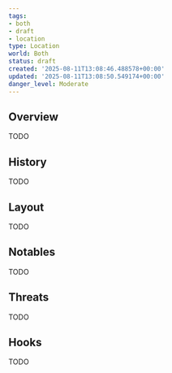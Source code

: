 ```yaml
---
tags:
- both
- draft
- location
type: Location
world: Both
status: draft
created: '2025-08-11T13:08:46.488578+00:00'
updated: '2025-08-11T13:08:50.549174+00:00'
danger_level: Moderate
---
```



## Overview

TODO
## History

TODO
## Layout

TODO
## Notables

TODO
## Threats

TODO
## Hooks

TODO
